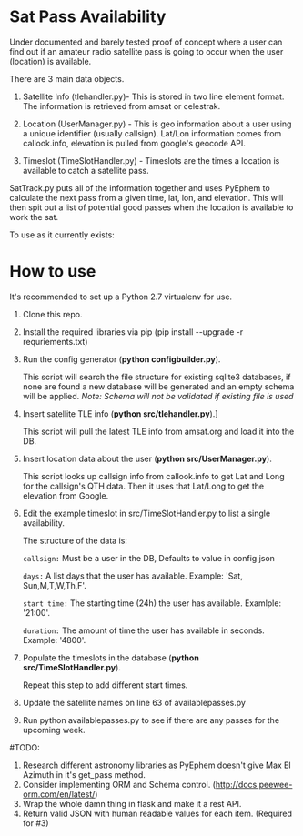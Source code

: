 # Sat Pass Availability 
Under documented and barely tested proof of concept where a user can find out if an amateur radio satellite pass is going to occur when the user (location) is available.

There are 3 main data objects.

1. Satellite Info (tlehandler.py)- This is stored in two line element format.  The information is retrieved from amsat or celestrak.

2. Location (UserManager.py) - This is geo information about a user using a unique identifier (usually callsign).  Lat/Lon information comes from callook.info, elevation is pulled from google's geocode API.


3. Timeslot (TimeSlotHandler.py) - Timeslots are the times a location is available to catch a satellite pass.


SatTrack.py puts all of the information together and uses PyEphem to calculate the next pass from a given time, lat, lon, and elevation.  This will then spit out a list of potential good passes when the location is available to work the sat.


To use as it currently exists:
# How to use
It's recommended to set up a Python 2.7 virtualenv for use.

1. Clone this repo.
2. Install the required libraries via pip (pip install --upgrade -r requriements.txt)
3. Run the config generator (**python configbuilder.py**).

    This script will search the file structure for existing sqlite3 databases, if none are found a new database
will be generated and an empty schema will be applied.
*Note: Schema will not be validated if existing file is used*

4. Insert satellite TLE info (**python src/tlehandler.py**).]

    This script will pull the latest TLE info from amsat.org and load it into the DB.

5. Insert location data about the user (**python src/UserManager.py**).

    This script looks up callsign info from callook.info to get Lat and Long for the callsign's QTH data.
Then it uses that Lat/Long to get the elevation from Google.

6. Edit the example timeslot in src/TimeSlotHandler.py to list a single availability.

    The structure of the data is:

    `callsign:` Must be a user in the DB, Defaults to value in config.json

    `days:`  A list days that the user has available.  Example: 'Sat, Sun,M,T,W,Th,F'.

    `start time:` The starting time (24h) the user has available. Examlple: '21:00'.

    `duration:` The amount of time the user has available in seconds.  Example: '4800'.


7. Populate the timeslots in the database (**python src/TimeSlotHandler.py**).

    Repeat this step to add different start times.

8. Update the satellite names on line 63 of availablepasses.py

9. Run python availablepasses.py to see if there are any passes for the upcoming week.

#TODO:
1. Research different astronomy libraries as PyEphem doesn't give Max El Azimuth in it's get_pass method.
2. Consider implementing ORM and Schema control. (http://docs.peewee-orm.com/en/latest/)
3. Wrap the whole damn thing in flask and make it a rest API.
4. Return valid JSON with human readable values for each item.  (Required for #3)